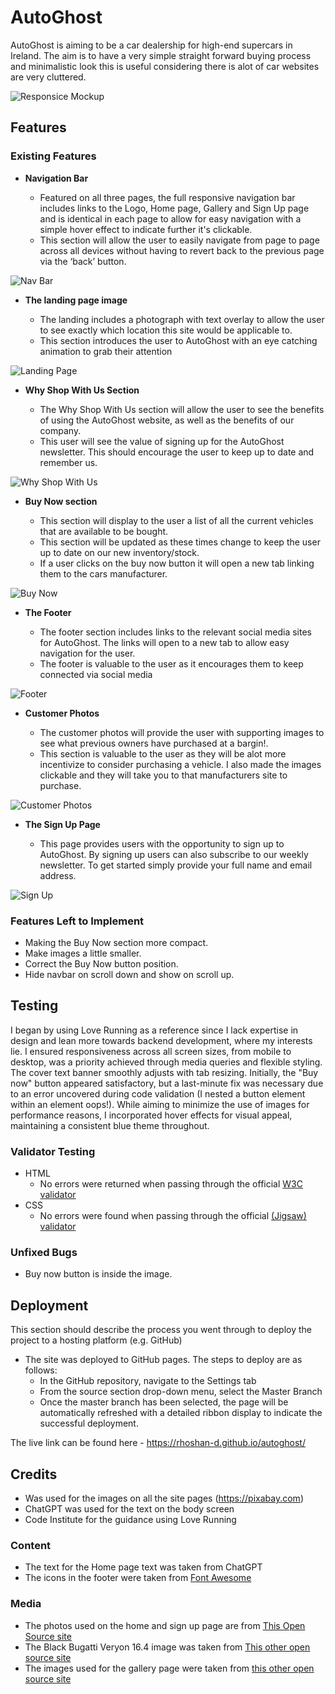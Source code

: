 # AutoGhost
AutoGhost is aiming to be a car dealership for high-end supercars in Ireland. The aim is to have a very simple straight forward buying process and minimalistic look this is useful considering there is alot of car websites are very cluttered.

![Responsice Mockup](https://github.com/rhoshan-d/autoghost/blob/main/readme_assets/autoghost_mockup.png)

## Features

### Existing Features

- __Navigation Bar__

  - Featured on all three pages, the full responsive navigation bar includes links to the Logo, Home page, Gallery and Sign Up page and is identical in each page to allow for easy navigation with a simple hover effect to indicate further it's clickable.
  - This section will allow the user to easily navigate from page to page across all devices without having to revert back to the previous page via the ‘back’ button. 

![Nav Bar](https://github.com/rhoshan-d/autoghost/blob/main/readme_assets/autoghost_nav.png)

- __The landing page image__

  - The landing includes a photograph with text overlay to allow the user to see exactly which location this site would be applicable to. 
  - This section introduces the user to AutoGhost with an eye catching animation to grab their attention

![Landing Page](https://github.com/rhoshan-d/autoghost/blob/main/readme_assets/autoghost_landing.png)

- __Why Shop With Us Section__

  - The Why Shop With Us section will allow the user to see the benefits of using the AutoGhost website, as well as the benefits of our company. 
  - This user will see the value of signing up for the AutoGhost newsletter. This should encourage the user to keep up to date and remember us. 

![Why Shop With Us](https://github.com/rhoshan-d/autoghost/blob/main/readme_assets/autoghost_why_shop.png)

- __Buy Now section__

  - This section will display to the user a list of all the current vehicles that are available to be bought. 
  - This section will be updated as these times change to keep the user up to date on our new inventory/stock. 
  - If a user clicks on the buy now button it will open a new tab linking them to the cars manufacturer.

![Buy Now](https://github.com/rhoshan-d/autoghost/blob/main/readme_assets/autoghost_buy_now.png)

- __The Footer__ 

  - The footer section includes links to the relevant social media sites for AutoGhost. The links will open to a new tab to allow easy navigation for the user. 
  - The footer is valuable to the user as it encourages them to keep connected via social media

![Footer](https://github.com/rhoshan-d/autoghost/blob/main/readme_assets/autoghost_footer.png)

- __Customer Photos__

  - The customer photos will provide the user with supporting images to see what previous owners have purchased at a bargin!. 
  - This section is valuable to the user as they will be alot more incentivize to consider purchasing a vehicle. I also made the images clickable and they will take you to that manufacturers site to purchase.

![Customer Photos](https://github.com/rhoshan-d/autoghost/blob/main/readme_assets/autoghost_customer_photos.png)

- __The Sign Up Page__

  - This page provides users with the opportunity to sign up to AutoGhost. By signing up users can also subscribe to our weekly newsletter. To get started simply provide your full name and email address.

![Sign Up](https://github.com/rhoshan-d/autoghost/blob/main/readme_assets/autoghost_signup.png)


### Features Left to Implement

- Making the Buy Now section more compact.
- Make images a little smaller.
- Correct the Buy Now button position.
- Hide navbar on scroll down and show on scroll up.

## Testing 

I began by using Love Running as a reference since I lack expertise in design and lean more towards backend development, where my interests lie. I ensured responsiveness across all screen sizes, from mobile to desktop, was a priority achieved through media queries and flexible styling. The cover text banner smoothly adjusts with tab resizing. Initially, the "Buy now" button appeared satisfactory, but a last-minute fix was necessary due to an error uncovered during code validation (I nested a button element within an <a> element oops!). While aiming to minimize the use of images for performance reasons, I incorporated hover effects for visual appeal, maintaining a consistent blue theme throughout.

### Validator Testing 

- HTML
  - No errors were returned when passing through the official [W3C validator](/readme_assets/autoghost_validator_html.png)
- CSS
  - No errors were found when passing through the official [(Jigsaw) validator](/readme_assets/autoghost_validator_css.png)

### Unfixed Bugs

- Buy now button is inside the image.

## Deployment

This section should describe the process you went through to deploy the project to a hosting platform (e.g. GitHub) 

- The site was deployed to GitHub pages. The steps to deploy are as follows: 
  - In the GitHub repository, navigate to the Settings tab 
  - From the source section drop-down menu, select the Master Branch
  - Once the master branch has been selected, the page will be automatically refreshed with a detailed ribbon display to indicate the successful deployment. 

The live link can be found here - https://rhoshan-d.github.io/autoghost/ 


## Credits 

- Was used for the images on all the site pages (https://pixabay.com)
- ChatGPT was used for the text on the body screen 
- Code Institute for the guidance using Love Running

### Content 

- The text for the Home page text was taken from ChatGPT
- The icons in the footer were taken from [Font Awesome](https://fontawesome.com/)

### Media

- The photos used on the home and sign up page are from [This Open Source site](https://pixabay.com)
- The Black Bugatti Veryon 16.4 image was taken from [This other open source site](https://www.google.com/url?sa=i&url=https%3A%2F%2Fen.wikipedia.org%2Fwiki%2FBugatti_Veyron&psig=AOvVaw09uOvEIkzJ3_RetyvzcybE&ust=1709961480153000&source=images&cd=vfe&opi=89978449&ved=0CBMQjRxqFwoTCMjjoof144QDFQAAAAAdAAAAABAD)
- The images used for the gallery page were taken from [this other open source site](https://pixabay.com)
